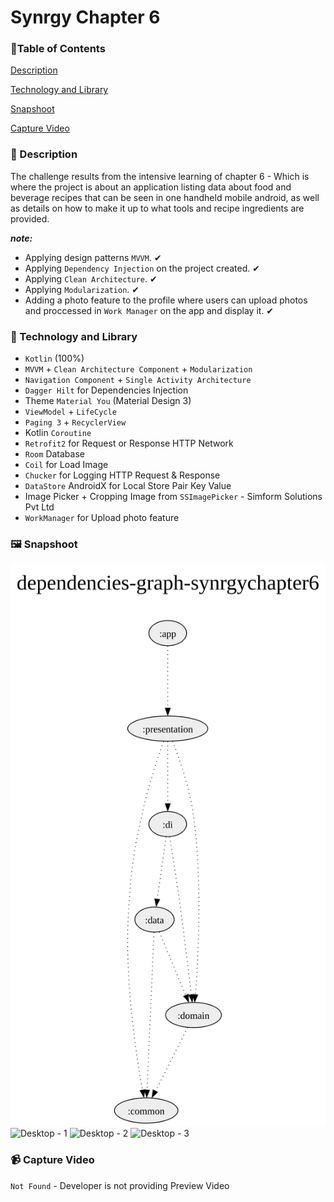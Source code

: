 # Synrgy Chapter 6

### 🚩Table of Contents

[Description](https://github.com/anantyan/SynrgyChapter6#-description)

[Technology and Library](https://github.com/anantyan/SynrgyChapter6#-technology-and-library)

[Snapshoot](https://github.com/anantyan/SynrgyChapter6#%EF%B8%8F-snapshoot)

[Capture Video](https://github.com/anantyan/SynrgyChapter6#-capture-video)

### 📌 Description

The challenge results from the intensive learning of chapter 6 - Which is where the project is about an application listing data about food and beverage recipes that can be seen in one handheld mobile android, as well as details on how to make it up to what tools and recipe ingredients are provided.

***note:*** 

- Applying design patterns `MVVM`. ✔
- Applying `Dependency Injection` on the project created. ✔
- Applying `Clean Architecture`. ✔
- Applying `Modularization`. ✔
- Adding a photo feature to the profile where users can upload photos and proccessed in `Work Manager` on the app and display it. ✔

### 👣 Technology and Library

- `Kotlin` (100%)
- `MVVM` + `Clean Architecture Component` + `Modularization`
- `Navigation Component` + `Single Activity Architecture`
- `Dagger Hilt` for Dependencies Injection
- Theme `Material You` (Material Design 3)
- `ViewModel` + `LifeCycle`
- `Paging 3` + `RecyclerView`
- Kotlin `Coroutine`
- `Retrofit2` for Request or Response HTTP Network
- `Room` Database
- `Coil` for Load Image
- `Chucker` for Logging HTTP Request & Response
- `DataStore` AndroidX for Local Store Pair Key Value
- Image Picker + Cropping Image from `SSImagePicker` - Simform Solutions Pvt Ltd
- `WorkManager` for Upload photo feature

### 🖼️ Snapshoot

![Dependencies Graph](https://raw.githubusercontent.com/anantyan/SynrgyChapter6/44263be7e33281fa61f4e77b143e2f7de612b10c/generated/dependency-graph/project.dot.svg)
![Desktop - 1](https://github.com/anantyan/SynrgyChapter6/assets/43742778/1cd207c3-45ec-495c-bb74-b6ca5dff2385)
![Desktop - 2](https://github.com/anantyan/SynrgyChapter6/assets/43742778/5a926448-61b0-4853-beec-df54b23858de)
![Desktop - 3](https://github.com/anantyan/SynrgyChapter6/assets/43742778/decce3da-9937-4122-aa98-39eb9a209a86)

### 📹 Capture Video

`Not Found` - Developer is not providing Preview Video
